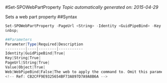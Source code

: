 #Set-SPOWebPartProperty
*Topic automatically generated on: 2015-04-29*

Sets a web part property
##Syntax
```powershell
Set-SPOWebPartProperty -PageUrl <String> -Identity <GuidPipeBind> -Key <String> -Value <Object> [-Web <WebPipeBind>]```
&nbsp;

##Parameters
Parameter|Type|Required|Description
---------|----|--------|-----------
Identity|GuidPipeBind|True|
Key|String|True|
PageUrl|String|True|
Value|Object|True|
Web|WebPipeBind|False|The web to apply the command to. Omit this parameter to use the current web.
<!-- Ref: CB2CFF9E9325654BF73A897D7A9A8B6A -->